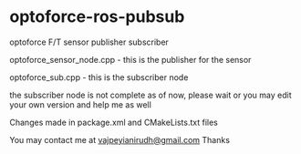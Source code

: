 # optoforce-ros-pubsub
optoforce F/T sensor publisher subscriber

optoforce_sensor_node.cpp - this is the publisher for the sensor

optoforce_sub.cpp - this is the subscriber node

the subscriber node is not complete as of now, please wait or you may edit your own version and help me as well

Changes made in package.xml and CMakeLists.txt files

You may contact me at vajpeyianirudh@gmail.com
Thanks
